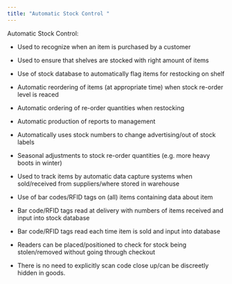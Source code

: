 ```yaml
---
title: "Automatic Stock Control "
--- 
```

Automatic Stock Control:

- Used to recognize when an item is purchased by a customer
- Used to ensure that shelves are stocked with right amount of items
- Use of stock database to automatically flag items for restocking on shelf
- Automatic reordering of items (at appropriate time) when stock re-order level is reaced
- Automatic ordering of re-order quantities when restocking
- Automatic production of reports to management
- Automatically uses stock numbers to change advertising/out of stock labels
- Seasonal adjustments to stock re-order quantities (e.g. more heavy boots in winter)
- Used to track items by automatic data capture systems when sold/received from suppliers/where stored in warehouse
- Use of bar codes/RFID tags on (all) items containing data about item

- Bar code/RFID tags read at delivery with numbers of items received and input into stock database
- Bar code/RFID tags read each time item is sold and input into database
- Readers can be placed/positioned to check for stock being stolen/removed without going through checkout
- There is no need to explicitly scan code close up/can be discreetly hidden in goods.
